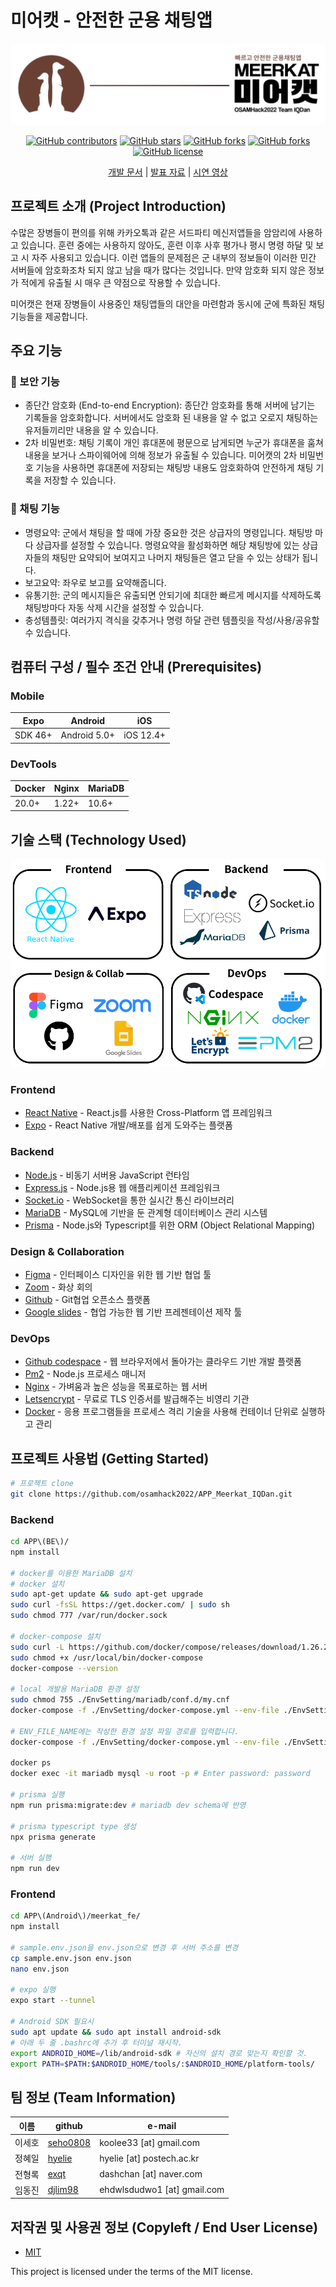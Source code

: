 # 미어캣 - 안전한 군용 채팅앱

<p align="center">
	<img src="./.images/logo.png">
</p>

<p align="center">
	<a href="https://github.com/osamhack2022/APP_Meerkat_IQDan/graphs/contributors"><img alt="GitHub contributors" src="https://img.shields.io/github/contributors/osamhack2022/APP_Meerkat_IQDan?color=success"></a>
	<a href="https://github.com/osamhack2022/APP_Meerkat_IQDan/stargazers"><img alt="GitHub stars" src="https://img.shields.io/github/stars/osamhack2022/APP_Meerkat_IQDan"></a>
	<a href="https://github.com/osamhack2022/APP_Meerkat_IQDan/issues"><img alt="GitHub forks" src="https://img.shields.io/github/issues/osamhack2022/APP_Meerkat_IQDan"></a>
	<a href="https://github.com/osamhack2022/APP_Meerkat_IQDan/issues"><img alt="GitHub forks" src="https://img.shields.io/github/issues-closed/osamhack2022/APP_Meerkat_IQDan"></a>
	<a href="https://github.com/osamhack2021/WEB_Millage_ICM/blob/master/LICENSE"><img alt="GitHub license" src="https://img.shields.io/github/license/osamhack2022/APP_Meerkat_IQDan"></a>
</p>


<p align="center">
<a href="https://github.com/osamhack2022/APP_Meerkat_IQDan/wiki">개발 문서</a> 
| 
<a href="">발표 자료</a> 
| 
<a href="">시연 영상</a>
</p>


## 프로젝트 소개 (Project Introduction)

수많은 장병들이 편의를 위해 카카오톡과 같은 서드파티 메신저앱들을 암암리에 사용하고 있습니다. 훈련 중에는 사용하지 않아도, 훈련 이후 사후 평가나 평시 명령 하달 및 보고 시 자주 사용되고 있습니다. 이런 앱들의 문제점은 군 내부의 정보들이 이러한 민간 서버들에 암호화조차 되지 않고 남을 때가 많다는 것입니다. 만약 암호화 되지 않은 정보가 적에게 유출될 시 매우 큰 약점으로 작용할 수 있습니다.

미어캣은 현재 장병들이 사용중인 채팅앱들의 대안을 마련함과 동시에 군에 특화된 채팅 기능들을 제공합니다.

## 주요 기능
### 🔐 보안 기능 
- 종단간 암호화 (End-to-end Encryption): 종단간 암호화를 통해 서버에 남기는 기록들을 암호화합니다. 서버에서도 암호화 된 내용을 알 수 없고 오로지 채팅하는 유저들끼리만 내용을 알 수 있습니다.
- 2차 비밀번호: 채팅 기록이 개인 휴대폰에 평문으로 남게되면 누군가 휴대폰을 훔쳐 내용을 보거나 스파이웨어에 의해 정보가 유출될 수 있습니다. 미어캣의 2차 비밀번호 기능을 사용하면 휴대폰에 저장되는 채팅방 내용도 암호화하여 안전하게 채팅 기록을 저장할 수 있습니다.

### 💬 채팅 기능
- 명령요약: 군에서 채팅을 할 때에 가장 중요한 것은 상급자의 명령입니다. 채팅방 마다 상급자를 설정할 수 있습니다. 명령요약을 활성화하면 해당 채팅방에 있는 상급자들의 채팅만 요약되어 보여지고 나머지 채팅들은 열고 닫을 수 있는 상태가 됩니다.
- 보고요약: 좌우로 보고를 요약해줍니다.
- 유통기한: 군의 메시지들은 유출되면 안되기에 최대한 빠르게 메시지를 삭제하도록 채팅방마다 자동 삭제 시간을 설정할 수 있습니다.  
- 충성템플릿: 여러가지 격식을 갖추거나 명령 하달 관련 템플릿을 작성/사용/공유할 수 있습니다.

## 컴퓨터 구성 / 필수 조건 안내 (Prerequisites)
### Mobile
|Expo|Android|iOS|
|---|---|---|
|SDK 46+|Android 5.0+|iOS 12.4+|

### DevTools
|Docker|Nginx|MariaDB|
|---|---|---|
|20.0+|1.22+|10.6+|

## 기술 스택 (Technology Used) 
![](./.images/techstack.png)

### Frontend
- [React Native](https://reactnative.dev/) - React.js를 사용한 Cross-Platform 앱 프레임워크 
- [Expo](https://expo.dev/) - React Native 개발/배포를 쉽게 도와주는 플랫폼

### Backend
- [Node.js](https://nodejs.org/ko/) - 비동기 서버용 JavaScript 런타임
- [Express.js](https://expressjs.com/) - Node.js용 웹 애플리케이션 프레임워크
- [Socket.io](https://socket.io/) - WebSocket을 통한 실시간 통신 라이브러리
- [MariaDB](https://mariadb.org/) - MySQL에 기반을 둔 관계형 데이터베이스 관리 시스템
- [Prisma](https://www.prisma.io/) - Node.js와 Typescript를 위한 ORM (Object Relational Mapping)

### Design & Collaboration 
- [Figma](https://www.figma.com/) - 인터페이스 디자인을 위한 웹 기반 협업 툴
- [Zoom](https://zoom.us/) - 화상 회의 
- [Github](https://github.com/) - Git협업 오픈소스 플랫폼
- [Google slides](https://www.google.com/intl/ko_kr/slides/about/) - 협업 가능한 웹 기반 프레젠테이션 제작 툴

### DevOps
- [Github codespace](https://github.com/features/codespaces) - 웹 브라우저에서 돌아가는 클라우드 기반 개발 플랫폼
- [Pm2](https://pm2.keymetrics.io/) - Node.js 프로세스 매니저
- [Nginx](https://www.nginx.com/) - 가벼움과 높은 성능을 목표로하는 웹 서버
- [Letsencrypt](https://letsencrypt.org/ko/) - 무료로 TLS 인증서를 발급해주는 비영리 기관 
- [Docker](https://www.docker.com/) - 응용 프로그램들을 프로세스 격리 기술을 사용해 컨테이너 단위로 실행하고 관리

## 프로젝트 사용법 (Getting Started)
```bash
# 프로젝트 clone
git clone https://github.com/osamhack2022/APP_Meerkat_IQDan.git
```

### Backend
```bash
cd APP\(BE\)/
npm install

# docker를 이용한 MariaDB 설치
# docker 설치
sudo apt-get update && sudo apt-get upgrade
sudo curl -fsSL https://get.docker.com/ | sudo sh
sudo chmod 777 /var/run/docker.sock

# docker-compose 설치
sudo curl -L https://github.com/docker/compose/releases/download/1.26.2/docker-compose-$(uname -s)-$(uname -m) -o /usr/local/bin/docker-compose
sudo chmod +x /usr/local/bin/docker-compose
docker-compose --version 

# local 개발용 MariaDB 환경 설정
sudo chmod 755 ./EnvSetting/mariadb/conf.d/my.cnf
docker-compose -f ./EnvSetting/docker-compose.yml --env-file ./EnvSetting/.env.development.local up -d

# ENV_FILE_NAME에는 작성한 환경 설정 파일 경로를 입력합니다.
docker-compose -f ./EnvSetting/docker-compose.yml --env-file ./EnvSetting/[ENV_FILE_NAME] up -d

docker ps
docker exec -it mariadb mysql -u root -p # Enter password: password

# prisma 실행
npm run prisma:migrate:dev # mariadb dev schema에 반영

# prisma typescript type 생성
npx prisma generate

# 서버 실행
npm run dev
```

### Frontend
```bash
cd APP\(Android\)/meerkat_fe/
npm install

# sample.env.json을 env.json으로 변경 후 서버 주소를 변경 
cp sample.env.json env.json
nano env.json

# expo 실행
expo start --tunnel

# Android SDK 필요시
sudo apt update && sudo apt install android-sdk
# 아래 두 줄 .bashrc에 추가 후 터미널 재시작.
export ANDROID_HOME=/lib/android-sdk # 자신의 설치 경로 맞는지 확인할 것.
export PATH=$PATH:$ANDROID_HOME/tools/:$ANDROID_HOME/platform-tools/
```
 
## 팀 정보 (Team Information)
|이름|github|e-mail|
|---|----|----|
|이세호|[seho0808](https://github.com/seho0808)| koolee33 [at] gmail.com|
|정혜일|[hyelie](https://github.com/hyelie)|hyelie [at] postech.ac.kr|
|전형록|[exqt](https://github.com/exqt)|dashchan [at] naver.com| 
|임동진|[djlim98](https://github.com/djlim98)|ehdwlsdudwo1 [at] gmail.com|

## 저작권 및 사용권 정보 (Copyleft / End User License)
 * [MIT](https://github.com/osamhack2022/APP_Meerkat_IQDan/blob/main/license.md)

This project is licensed under the terms of the MIT license.
